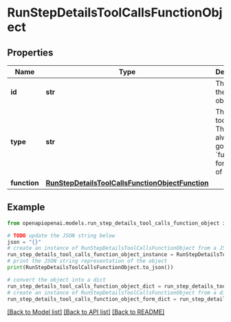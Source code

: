 # RunStepDetailsToolCallsFunctionObject


## Properties

Name | Type | Description | Notes
------------ | ------------- | ------------- | -------------
**id** | **str** | The ID of the tool call object. | 
**type** | **str** | The type of tool call. This is always going to be &#x60;function&#x60; for this type of tool call. | 
**function** | [**RunStepDetailsToolCallsFunctionObjectFunction**](RunStepDetailsToolCallsFunctionObjectFunction.md) |  | 

## Example

```python
from openapiopenai.models.run_step_details_tool_calls_function_object import RunStepDetailsToolCallsFunctionObject

# TODO update the JSON string below
json = "{}"
# create an instance of RunStepDetailsToolCallsFunctionObject from a JSON string
run_step_details_tool_calls_function_object_instance = RunStepDetailsToolCallsFunctionObject.from_json(json)
# print the JSON string representation of the object
print(RunStepDetailsToolCallsFunctionObject.to_json())

# convert the object into a dict
run_step_details_tool_calls_function_object_dict = run_step_details_tool_calls_function_object_instance.to_dict()
# create an instance of RunStepDetailsToolCallsFunctionObject from a dict
run_step_details_tool_calls_function_object_form_dict = run_step_details_tool_calls_function_object.from_dict(run_step_details_tool_calls_function_object_dict)
```
[[Back to Model list]](../README.md#documentation-for-models) [[Back to API list]](../README.md#documentation-for-api-endpoints) [[Back to README]](../README.md)


